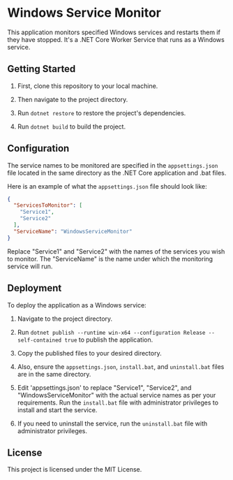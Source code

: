 
# Windows Service Monitor

This application monitors specified Windows services and restarts them if they have stopped. It's a .NET Core Worker Service that runs as a Windows service.

## Getting Started

1. First, clone this repository to your local machine.

2. Then navigate to the project directory.

3. Run `dotnet restore` to restore the project's dependencies.

4. Run `dotnet build` to build the project.

## Configuration

The service names to be monitored are specified in the `appsettings.json` file located in the same directory as the .NET Core application and .bat files. 

Here is an example of what the `appsettings.json` file should look like:

```json
{
  "ServicesToMonitor": [
    "Service1",
    "Service2"
  ],
  "ServiceName": "WindowsServiceMonitor"
}
```
Replace "Service1" and "Service2" with the names of the services you wish to monitor. The "ServiceName" is the name under which the monitoring service will run.

## Deployment

To deploy the application as a Windows service:

1. Navigate to the project directory.

2. Run `dotnet publish --runtime win-x64 --configuration Release --self-contained true` to publish the application.

3. Copy the published files to your desired directory.

4. Also, ensure the `appsettings.json`, `install.bat`, and `uninstall.bat` files are in the same directory.

5. Edit 'appsettings.json' to replace "Service1", "Service2", and "WindowsServiceMonitor" with the actual service names as per your requirements.  Run the `install.bat` file with administrator privileges to install and start the service.

6. If you need to uninstall the service, run the `uninstall.bat` file with administrator privileges.

## License

This project is licensed under the MIT License.